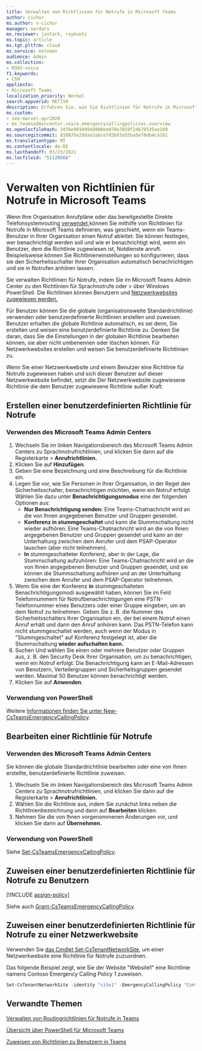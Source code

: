 ```yaml
---
title: Verwalten von Richtlinien für Notrufe in Microsoft Teams
author: cichur
ms.author: v-cichur
manager: serdars
ms.reviewer: jastark, roykuntz
ms.topic: article
ms.tgt.pltfrm: cloud
ms.service: msteams
audience: Admin
ms.collection:
- M365-voice
f1.keywords:
- CSH
appliesto:
- Microsoft Teams
localization_priority: Normal
search.appverid: MET150
description: Erfahren Sie, wie Sie Richtlinien für Notrufe in Microsoft Teams verwenden und verwalten, um zu definieren, was geschieht, wenn ein Teams-Benutzer in Ihrer Organisation einen Notruf ab nimmt.
ms.custom:
- seo-marvel-apr2020
- ms.teamsadmincenter.voice.emergencycallingpolicies.overview
ms.openlocfilehash: 34f6e901049dd080ee070e7858f24b70535ee189
ms.sourcegitcommit: 01087be29daa3abce7d3b03a55ba5ef8db4ca161
ms.translationtype: MT
ms.contentlocale: de-DE
ms.lasthandoff: 03/23/2021
ms.locfileid: "51120566"
---
```

# <a name="manage-emergency-calling-policies-in-microsoft-teams"></a>Verwalten von Richtlinien für Notrufe in Microsoft Teams

Wenn Ihre [](set-up-calling-plans.md) Organisation Anrufpläne oder das bereitgestellte Direkte Telefonsystemrouting [verwendet,](direct-routing-landing-page.md)können Sie mithilfe von Richtlinien für Notrufe in Microsoft Teams definieren, was geschieht, wenn ein Teams-Benutzer in Ihrer Organisation einen Notruf ableitet. Sie können festlegen, wer benachrichtigt werden soll und wie er benachrichtigt wird, wenn ein Benutzer, dem die Richtlinie zugewiesen ist, Notdienste anruft. Beispielsweise können Sie Richtlinieneinstellungen so konfigurieren, dass sie den Sicherheitsschalter Ihrer Organisation automatisch benachrichtigen und sie in Notrufen anhören lassen.  

Sie verwalten Richtlinien für Notrufe, indem Sie im Microsoft Teams Admin Center zu den Richtlinien für Sprachnotrufe oder  >   über Windows PowerShell. Die Richtlinien können Benutzern und [Netzwerkwebsites zugewiesen werden.](cloud-voice-network-settings.md)

Für Benutzer können Sie die globale (organisationsweite Standardrichtlinie) verwenden oder benutzerdefinierte Richtlinien erstellen und zuweisen. Benutzer erhalten die globale Richtlinie automatisch, es sei denn, Sie erstellen und weisen eine benutzerdefinierte Richtlinie zu. Denken Sie daran, dass Sie die Einstellungen in der globalen Richtlinie bearbeiten können, sie aber nicht umbenennen oder löschen können. Für Netzwerkwebsites erstellen und weisen Sie benutzerdefinierte Richtlinien zu.

Wenn Sie einer Netzwerkwebsite und einem Benutzer eine Richtlinie für Notrufe zugewiesen haben und sich dieser Benutzer auf dieser Netzwerkwebsite befindet, setzt die Der Netzwerkwebsite zugewiesene Richtlinie die dem Benutzer zugewiesene Richtlinie außer Kraft.

## <a name="create-a-custom-emergency-calling-policy"></a>Erstellen einer benutzerdefinierten Richtlinie für Notrufe

### <a name="using-the-microsoft-teams-admin-center"></a>Verwenden des Microsoft Teams Admin Centers

1. Wechseln Sie im linken Navigationsbereich des Microsoft Teams Admin Centers zu Sprachnotrufrichtlinien, und klicken Sie dann auf die Registerkarte  >   **Anrufrichtlinien.**
2. Klicken Sie auf **Hinzufügen**.
3. Geben Sie eine Bezeichnung und eine Beschreibung für die Richtlinie ein.
4. Legen Sie vor, wie Sie Personen in Ihrer Organisation, in der Regel den Sicherheitsschalter, benachrichtigen möchten, wenn ein Notruf erfolgt. Wählen Sie dazu unter **Benachrichtigungsmodus** eine der folgenden Optionen aus:
    - **Nur Benachrichtigung senden:** Eine Teams-Chatnachricht wird an die von Ihnen angegebenen Benutzer und Gruppen gesendet.
    - **Konferenz in stummgeschaltet** und kann die Stummschaltung nicht wieder aufhören: Eine Teams-Chatnachricht wird an die von Ihnen angegebenen Benutzer und Gruppen gesendet und kann an der Unterhaltung zwischen dem Anrufer und dem PSAP-Operator lauschen (aber nicht teilnehmen).
    - **In** stummgeschalteter Konferenz, aber in der Lage, die Stummschaltung aufzuhören: Eine Teams-Chatnachricht wird an die von Ihnen angegebenen Benutzer und Gruppen gesendet, und sie können die Stummschaltung aufhören und an der Unterhaltung zwischen dem Anrufer und dem PSAP-Operator teilnehmen.
5.  Wenn Sie eine der Konferenz **in** stummgeschalteten  Benachrichtigungsmodi ausgewählt haben, können Sie im Feld Telefonnummern für Notrufbenachrichtigungen eine PSTN-Telefonnummer eines Benutzers oder einer Gruppe eingeben, um an dem Notruf zu teilnehmen. Geben Sie z. B. die Nummer des Sicherheitsschalters Ihrer Organisation ein, der bei einem Notruf einen Anruf erhält und dann den Anruf anhören kann. Das PSTN-Telefon kann nicht stummgeschaltet werden, auch wenn der Modus in "Stummgeschaltet" auf Konferenz festgelegt ist, aber die Stummschaltung **wieder aufschalten kann.**
6. Suchen Und wählen Sie einen oder mehrere Benutzer oder Gruppen aus, z. B. den Security Desk Ihrer Organisation, um zu benachrichtigen, wenn ein Notruf erfolgt.  Die Benachrichtigung kann an E-Mail-Adressen von Benutzern, Verteilergruppen und Sicherheitsgruppen gesendet werden. Maximal 50 Benutzer können benachrichtigt werden.
7. Klicken Sie auf **Anwenden**.

### <a name="using-powershell"></a>Verwendung von PowerShell

Weitere [Informationen finden Sie unter New-CsTeamsEmergencyCallingPolicy](/powershell/module/skype/new-csteamsemergencycallingpolicy).

## <a name="edit-an-emergency-calling-policy"></a>Bearbeiten einer Richtlinie für Notrufe

### <a name="using-the-microsoft-teams-admin-center"></a>Verwenden des Microsoft Teams Admin Centers

Sie können die globale Standardrichtlinie bearbeiten oder eine von Ihnen erstellte, benutzerdefinierte Richtlinie zuweisen.

1. Wechseln Sie im linken Navigationsbereich des Microsoft Teams Admin Centers zu Sprachnotrufrichtlinien, und klicken Sie dann auf die Registerkarte  >   **Anrufrichtlinien.**
2. Wählen Sie die Richtlinie aus, indem Sie zunächst links neben die Richtlinienbezeichnung und dann auf **Bearbeiten** klicken.
3. Nehmen Sie die von Ihnen vorgenommenen Änderungen vor, und klicken Sie dann auf **Übernehmen.**

### <a name="using-powershell"></a>Verwendung von PowerShell

Siehe [Set-CsTeamsEmergencyCallingPolicy](/powershell/module/skype/set-csteamsemergencycallingpolicy).

## <a name="assign-a-custom-emergency-calling-policy-to-users"></a>Zuweisen einer benutzerdefinierten Richtlinie für Notrufe zu Benutzern

[!INCLUDE [assign-policy](includes/assign-policy.md)]

Siehe auch [Grant-CsTeamsEmergencyCallingPolicy](/powershell/module/skype/grant-csteamsemergencycallingpolicy).

## <a name="assign-a-custom-emergency-calling-policy-to-a-network-site"></a>Zuweisen einer benutzerdefinierten Richtlinie für Notrufe zu einer Netzwerkwebsite

Verwenden Sie [das Cmdlet Set-CsTenantNetworkSite,](/powershell/module/skype/set-cstenantnetworksite) um einer Netzwerkwebsite eine Richtlinie für Notrufe zuzuordnen.

Das folgende Beispiel zeigt, wie Sie der Website "Website1" eine Richtlinie namens Contoso Emergency Calling Policy 1 zuweisen.

```powershell
Set-CsTenantNetworkSite -identity "site1" -EmergencyCallingPolicy "Contoso Emergency Calling Policy 1"
```

## <a name="related-topics"></a>Verwandte Themen

[Verwalten von Routingrichtlinien für Notrufe in Teams](manage-emergency-call-routing-policies.md)

[Übersicht über PowerShell für Microsoft Teams](teams-powershell-overview.md)

[Zuweisen von Richtlinien zu Benutzern in Teams](assign-policies.md)